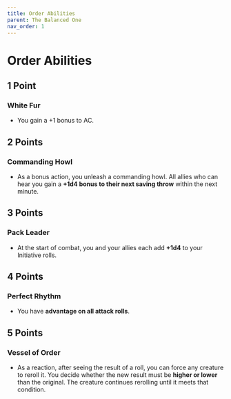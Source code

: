 ```yaml
---
title: Order Abilities
parent: The Balanced One
nav_order: 1
---
```


# Order Abilities

## 1 Point
### White Fur
* You gain a +1 bonus to AC.

## 2 Points
### Commanding Howl
* As a bonus action, you unleash a commanding howl. All allies who can hear you gain a **+1d4 bonus to their next saving throw** within the next minute.

## 3 Points
### Pack Leader
* At the start of combat, you and your allies each add **+1d4** to your Initiative rolls.

## 4 Points
### Perfect Rhythm
* You have **advantage on all attack rolls**.

## 5 Points
### Vessel of Order
* As a reaction, after seeing the result of a roll, you can force any creature to reroll it. You decide whether the new result must be **higher or lower** than the original. The creature continues rerolling until it meets that condition.
